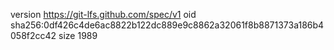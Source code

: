 version https://git-lfs.github.com/spec/v1
oid sha256:0df426c4de6ac8822b122dc889e9c8862a32061f8b8871373a186b4058f2cc42
size 1989

